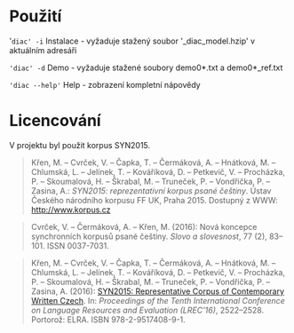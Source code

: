 # Použití

'`diac' -i`			Instalace - vyžaduje stažený soubor '_diac_model.hzip' v aktuálním adresáři

`'diac' -d`			Demo - vyžaduje stažené soubory demo0\*.txt a demo0\*_ref.txt

`'diac --help'`		Help - zobrazení kompletní nápovědy

# Licencování

V projektu byl použit korpus SYN2015.

> Křen, M. – Cvrček, V. – Čapka, T. – Čermáková, A. – Hnátková, M. –  Chlumská, L. – Jelínek, T. – Kováříková, D. – Petkevič, V. – Procházka,  P. – Skoumalová, H. – Škrabal, M. – Truneček, P. – Vondřička, P.  –  Zasina, A.: *SYN2015: reprezentativní korpus psané češtiny*. Ústav Českého národního korpusu FF UK, Praha 2015. Dostupný z WWW: http://www.korpus.cz

> Cvrček, V. – Čermáková, A. – Křen, M. (2016): Nová koncepce synchronních korpusů psané češtiny. *Slovo a slovesnost*, 77 (2), 83–101. ISSN 0037-7031.

> Křen, M. – Cvrček, V. – Čapka, T. – Čermáková, A. – Hnátková, M. –  Chlumská, L. – Jelínek, T. – Kováříková, D. – Petkevič, V. – Procházka,  P. – Skoumalová, H. – Škrabal, M. – Truneček, P. – Vondřička, P. –  Zasina, A. (2016): [SYN2015: Representative Corpus of Contemporary Written Czech](http://www.lrec-conf.org/proceedings/lrec2016/pdf/186_Paper.pdf). In: *Proceedings of the Tenth International Conference on Language Resources and Evaluation (LREC'16)*, 2522–2528. Portorož: ELRA. ISBN 978-2-9517408-9-1.

